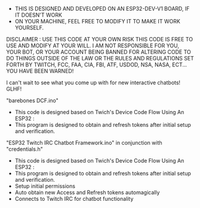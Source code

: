   *  THIS IS DESIGNED AND DEVELOPED ON AN ESP32-DEV-V1 BOARD, IF IT DOESN'T WORK
  *  ON YOUR MACHINE, FEEL FREE TO MODIFY IT TO MAKE IT WORK YOURSELF.



  DISCLAIMER : USE THIS CODE AT YOUR OWN RISK THIS CODE IS FREE TO USE
  AND MODIFY AT YOUR WILL. I AM NOT RESPONSIBLE FOR YOU, YOUR BOT, OR YOUR ACCOUNT
  BEING BANNED FOR ALTERING CODE TO DO THINGS OUTSIDE OF THE LAW OR THE RULES
  AND REGULATIONS SET FORTH BY TWITCH, FCC, FAA, CIA, FBI, ATF, USDOD, NSA, NASA, ECT...
  YOU HAVE BEEN WARNED!

  I can't wait to see what you come up with for new interactive chatbots!
  GLHF!



 "barebones DCF.ino"
 - This code is designed based on Twich's Device Code Flow Using An ESP32 : 
 - This program is designed to obtain and refresh tokens after initial setup and verification.


  
  
 "ESP32 Twitch IRC Chatbot Framework.ino" in conjunction with "credentials.h"
 - This code is designed based on Twich's Device Code Flow Using An ESP32 : 
 - This program is designed to obtain and refresh tokens after initial setup and verification.
 - Setup initial permissions
 - Auto obtain new Access and Refresh tokens automagically
 - Connects to Twitch IRC for chatbot functionality
